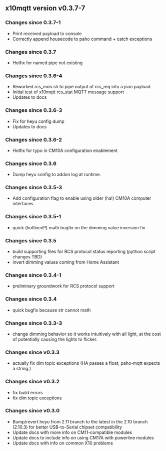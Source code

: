 ## x10mqtt version v0.3.7-7

### Changes since 0.3.7-1

- Print received payload to console
- Correctly append housecode to paho command + catch exceptions

### Changes since 0.3.7

- Hotfix for named pipe not existing


### Changes since 0.3.6-4

- Reworked rcs_mon.sh to pipe output of rcs_req into a json payload
- Initial test of x10mqtt rcs_stat MQTT message support
- Updates to docs


### Changes since 0.3.6-3

- Fix for heyu config dump
- Updates to docs


### Changes since 0.3.6-2

- Hotfix for typo in CM10A configuration enablement


### Changes since 0.3.6

- Dump heyu config to addon log at runtime.


### Changes since 0.3.5-3

- Add configuration flag to enable using older (ha!) CM10A computer interfaces


### Changes since 0.3.5-1

- quick (hotfixed!!) math bugfix on the dimming value inversion fix


### Changes since 0.3.5

- build supporting files for RCS protocol status reporting (python script changes TBD)
- invert dimming values coming from Home Assistant


### Changes since 0.3.4-1

- preliminary groundwork for RCS protocol support


### Changes since 0.3.4

- quick bugfix because str cannot math


### Changes since 0.3.3-3

- change dimming behavior so it works intuitively with all light, at the cost of potentially causing the lights to flicker.


###  Changes since v0.3.3 

- actually fix dim topic exceptions (HA passes a float; paho-mqtt expects a string.)
  

###  Changes since v0.3.2

- fix build errors
- fix dim topic exceptions


###  Changes since v0.3.0

- Bump/revert heyu from 2.11 branch to the latest in the 2.10 branch (2.10.3) for better USB-to-Serial chipset compatibility
- Update docs with more info on CM11-compatible modules
- Update docs to include info on using CM17A with powerline modules
- Update docs with info on common X10 problems

